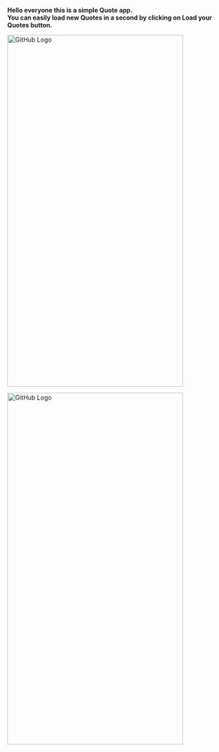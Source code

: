 **Hello everyone this is a simple Quote app.** <br>
**You can easily load new Quotes in a second by clicking on Load your Quotes button.** <br>

<img src="https://github.com/SouravvSharma/QuoteApp/assets/163539928/a00dfb4c-e9aa-43de-92b6-11d9954d098c" alt="GitHub Logo" width="400" height="800"/> <br>

<img src="https://github.com/SouravvSharma/QuoteApp/assets/163539928/4e255ab6-90e4-451b-8313-d049dac65475" alt="GitHub Logo" width="400" height="800"/>
